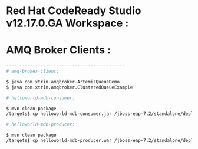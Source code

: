 # Red Hat CodeReady Studio v12.17.0.GA Workspace :

# AMQ Broker Clients :

```sh
---------------------------------------------
# amq-broker-client:

$ java com.xtrim.amqbroker.ArtemisQueueDemo
$ java com.xtrim.amqbroker.ClusteredQueueExample

# helloworld-mdb-consumer:

$ mvn clean package
/targets$ cp helloworld-mdb-consumer.jar /jboss-eap-7.2/standalone/deployments/

# helloworld-mdb-producer:

$ mvn clean package
/targets$ cp helloworld-mdb-producer.war /jboss-eap-7.2/standalone/deployments/

```